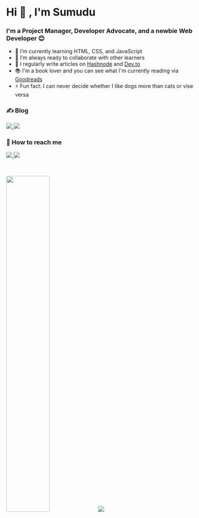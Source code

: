# Hi 👋 , I'm Sumudu

### I'm a Project Manager, Developer Advocate, and a newbie Web Developer 😊

- 🌱 I’m currently learning HTML, CSS, and JavaScript
- 👯 I’m always ready to collaborate with other learners
- 📝 I regularly write articles on [Hashnode](https://sumudusiriwardana.hashnode.dev/) and [Dev.to](https://dev.to/sumusiriwardana)
- 📚 I'm a book lover and you can see what I'm currently reading via [Goodreads](https://www.goodreads.com/user/show/2445065-sumudu)
- ⚡ Fun fact: I can never decide whether I like dogs more than cats or vise versa 

### ✍️ Blog

<p>
  <a href="https://sumudusiriwardana.hashnode.dev/" rel="nofollow">
    <img src="https://img.shields.io/badge/Hashnode-2962FF?style=for-the-badge&logo=hashnode&logocolor=white" style="max-width: 100%;">
  </a>
  
  <a href="https://dev.to/sumusiriwardana" rel="nofollow">
    <img src="https://img.shields.io/badge/dev.to-0A0A0A?style=for-the-badge&logo=dev.to&logocolor=white" style="max-width: 100%;">
  </a>
</p>

### 🤙 How to reach me

<p>
  <a href="https://twitter.com/sumusiriwardana" rel="nofollow">
    <img src="https://img.shields.io/twitter/follow/sumusiriwardana?label=Twitter&logo=twitter&style=for-the-badge&color=blue" style="max-width: 100%;">
  </a>
  
  <a href="https://www.linkedin.com/in/sumudusiriwardana/" rel="nofollow">
    <img src="https://img.shields.io/badge/LinkedIn-blue?style=for-the-badge&logo=linkedin&labelcolor=blue" style="max-width: 100%;">
  </a>
</p>

<br />

<p>
  <img width=48% src="https://github-readme-stats.vercel.app/api?username=sumusiriwardana&show_icons=true&theme=radical" style="max-width: 100%;"/>
  <img width-48% src=https://github-readme-stats.vercel.app/api/top-langs/?username=sumusiriwardana&layout=compact&theme=radical style="max-width: 100%;" />
</p>




<!---
sumusiriwardana/sumusiriwardana is a ✨ special ✨ repository because its `README.md` (this file) appears on your GitHub profile.
You can click the Preview link to take a look at your changes.
--->
